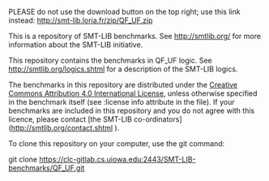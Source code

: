 PLEASE do not use the download button on the top right; use this link instead: http://smt-lib.loria.fr/zip/QF_UF.zip

This is a repository of SMT-LIB benchmarks. See http://smtlib.org/ for more information about the SMT-LIB initiative.

This repository contains the benchmarks in QF_UF logic. See http://smtlib.org/logics.shtml for a description of the SMT-LIB logics.

The benchmarks in this repository are distributed under the [Creative Commons Attribution 4.0 International License](https://creativecommons.org/licenses/by/4.0/
), unless otherwise specified in the benchmark itself (see :license info attribute in the file).  If your benchmarks are included in this repository and you do not agree with this licence, please contact [the SMT-LIB co-ordinators] (http://smtlib.org/contact.shtml ).

To clone this repository on your computer, use the git command:

git clone https://clc-gitlab.cs.uiowa.edu:2443/SMT-LIB-benchmarks/QF_UF.git
